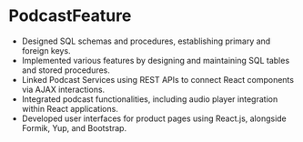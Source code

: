 # PodcastFeature
- Designed SQL schemas and procedures, establishing primary and foreign keys.
- Implemented various features by designing and maintaining SQL tables and stored procedures.
- Linked Podcast Services using REST APIs to connect React components via AJAX interactions.
- Integrated podcast functionalities, including audio player integration within React applications.
- Developed user interfaces for product pages using React.js, alongside Formik, Yup, and Bootstrap.
